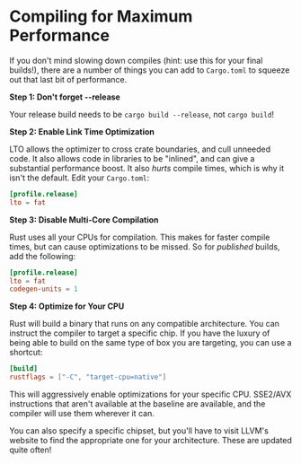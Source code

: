 # Compiling for Maximum Performance

If you don't mind slowing down compiles (hint: use this for your final builds!), there are a number of things you can add to `Cargo.toml` to squeeze out that last bit of performance.

**Step 1: Don't forget --release**

Your release build needs to be `cargo build --release`, not `cargo build`!

**Step 2: Enable Link Time Optimization**

LTO allows the optimizer to cross crate boundaries, and cull unneeded code. It also allows code in libraries to be "inlined", and can give a substantial performance boost. It also *hurts* compile times, which is why it isn't the default. Edit your `Cargo.toml`:

```toml
[profile.release]
lto = fat
```

**Step 3: Disable Multi-Core Compilation**

Rust uses all your CPUs for compilation. This makes for faster compile times, but can cause optimizations to be missed. So for *published* builds, add the following:

```toml
[profile.release]
lto = fat
codegen-units = 1
```

**Step 4: Optimize for Your CPU**

Rust will build a binary that runs on any compatible architecture. You can instruct the compiler to target a specific chip. If you have the luxury of being able to build on the same type of box you are targeting, you can use a shortcut:

```toml
[build]
rustflags = ["-C", "target-cpu=native"]
```

This will aggressively enable optimizations for your specific CPU. SSE2/AVX instructions that aren't available at the baseline are available, and the compiler will use them wherever it can.

You can also specify a specific chipset, but you'll have to visit LLVM's website to find the appropriate one for your architecture. These are updated quite often!
